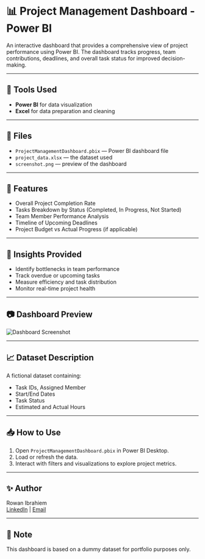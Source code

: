 # 📊 Project Management Dashboard - Power BI

An interactive dashboard that provides a comprehensive view of project performance using Power BI. The dashboard tracks progress, team contributions, deadlines, and overall task status for improved decision-making.

---

## 🔧 Tools Used
- **Power BI** for data visualization
- **Excel** for data preparation and cleaning

---

## 📁 Files
- `ProjectManagementDashboard.pbix` — Power BI dashboard file
- `project_data.xlsx` — the dataset used
- `screenshot.png` — preview of the dashboard

---

## 📌 Features
- Overall Project Completion Rate
- Tasks Breakdown by Status (Completed, In Progress, Not Started)
- Team Member Performance Analysis
- Timeline of Upcoming Deadlines
- Project Budget vs Actual Progress (if applicable)

---

## 🧠 Insights Provided
- Identify bottlenecks in team performance
- Track overdue or upcoming tasks
- Measure efficiency and task distribution
- Monitor real-time project health

---

## 📷 Dashboard Preview

![Dashboard Screenshot](screenshot.png)

---

## 📈 Dataset Description
A fictional dataset containing:
- Task IDs, Assigned Member
- Start/End Dates
- Task Status
- Estimated and Actual Hours

---

## 📥 How to Use
1. Open `ProjectManagementDashboard.pbix` in Power BI Desktop.
2. Load or refresh the data.
3. Interact with filters and visualizations to explore project metrics.

---

## ✨ Author
Rowan Ibrahiem  
[LinkedIn](https://www.linkedin.com/in/rowan-ibrahiem-ba7571277) | [Email](mailto:rowanibrahiem@gmail.com)

---

## 📌 Note
This dashboard is based on a dummy dataset for portfolio purposes only.

